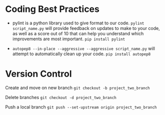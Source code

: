 # Coding Best Practices

* pylint is a python library used to give format to our code.
`pylint script_name.py` will provide feedback on updates to make to your code, as well as a score out of 10 that can help you understand which improvements are most important.
`pip install pylint`

* `autopep8 --in-place --aggressive --aggressive script_name.py` will attempt to automatically clean up your code.
`pip install autopep8`

# Version Control

Create and move on new branch
`git checkout -b project_two_branch`

Delete branches
`git checkout -d project_two_branch`

Push a local branch
`git push --set-upstream origin project_two_branch`

